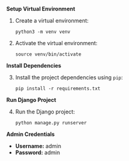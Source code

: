 **Setup Virtual Environment**

1. Create a virtual environment:
   ```
   python3 -m venv venv
   ```

2. Activate the virtual environment:
   ```
   source venv/bin/activate
   ```

**Install Dependencies**

3. Install the project dependencies using `pip`:
   ```
   pip install -r requirements.txt
   ```

**Run Django Project**

4. Run the Django project:
   ```
   python manage.py runserver
   ```

**Admin Credentials**

- **Username:** admin
- **Password:** admin
